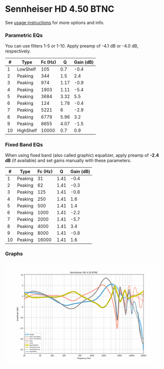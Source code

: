 # Sennheiser HD 4.50 BTNC
See [usage instructions](https://github.com/jaakkopasanen/AutoEq#usage) for more options and info.

### Parametric EQs
You can use filters 1-5 or 1-10. Apply preamp of -4.1 dB or -4.0 dB, respectively.

|   # | Type      |   Fc (Hz) |    Q |   Gain (dB) |
|-----|-----------|-----------|------|-------------|
|   1 | LowShelf  |       105 | 0.7  |        -0.4 |
|   2 | Peaking   |       344 | 1.5  |         2.4 |
|   3 | Peaking   |       974 | 1.17 |        -0.9 |
|   4 | Peaking   |      1903 | 1.11 |        -5.4 |
|   5 | Peaking   |      3684 | 3.32 |         5.5 |
|   6 | Peaking   |       124 | 1.78 |        -0.4 |
|   7 | Peaking   |      5221 | 6    |        -2.9 |
|   8 | Peaking   |      6779 | 5.96 |         3.2 |
|   9 | Peaking   |      8655 | 4.07 |        -1.5 |
|  10 | HighShelf |     10000 | 0.7  |         0.9 |

### Fixed Band EQs
When using fixed band (also called graphic) equalizer, apply preamp of **-2.4 dB** (if available) and set gains manually with these parameters.

|   # | Type    |   Fc (Hz) |    Q |   Gain (dB) |
|-----|---------|-----------|------|-------------|
|   1 | Peaking |        31 | 1.41 |        -0.4 |
|   2 | Peaking |        62 | 1.41 |        -0.3 |
|   3 | Peaking |       125 | 1.41 |        -0.8 |
|   4 | Peaking |       250 | 1.41 |         1.6 |
|   5 | Peaking |       500 | 1.41 |         1.4 |
|   6 | Peaking |      1000 | 1.41 |        -2.2 |
|   7 | Peaking |      2000 | 1.41 |        -5.7 |
|   8 | Peaking |      4000 | 1.41 |         3.4 |
|   9 | Peaking |      8000 | 1.41 |        -0.8 |
|  10 | Peaking |     16000 | 1.41 |         1.6 |

### Graphs
![](./Sennheiser%20HD%204.50%20BTNC.png)
